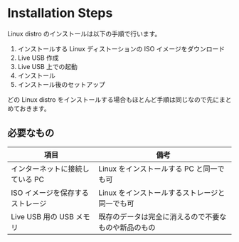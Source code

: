 # Installation Steps

Linux distro のインストールは以下の手順で行います。

1. インストールする Linux ディストーションの ISO イメージをダウンロード
1. Live USB 作成
1. Live USB 上での起動
1. インストール
1. インストール後のセットアップ

どの Linux distro をインストールする場合もほとんど手順は同じなので先にまとめておきます。

## 必要なもの

| 項目                             | 備考                                                 |
| -------------------------------- | ---------------------------------------------------- |
| インターネットに接続している PC  | Linux をインストールする PC と同一でも可             |
| ISO イメージを保存するストレージ | Linux をインストールするストレージと同一でも可       |
| Live USB 用の USB メモリ         | 既存のデータは完全に消えるので不要なものや新品のもの |
